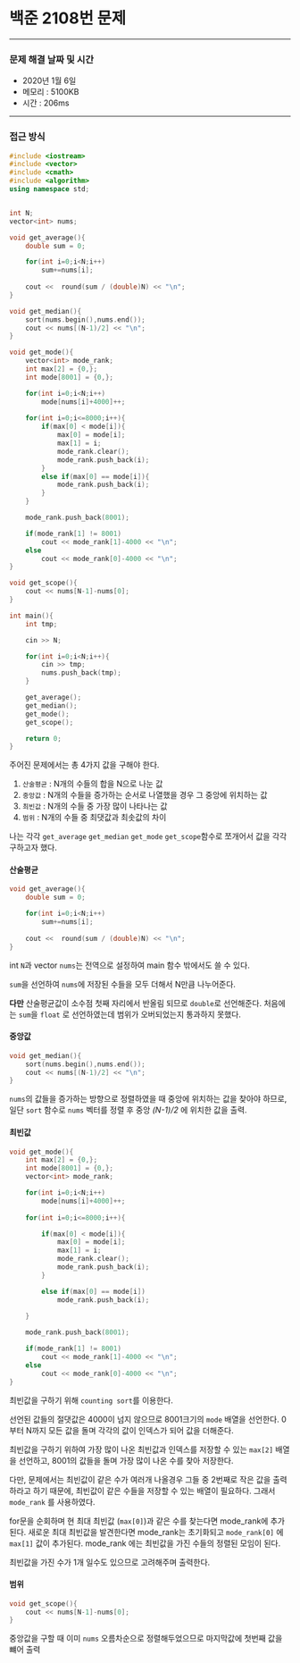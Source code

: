 
# 백준 2108번 문제

---
### 문제 해결 날짜 및 시간

- 2020년 1월 6일
- 메모리 : 5100KB
- 시간 : 206ms

---

### 접근 방식

```c++
#include <iostream>
#include <vector>
#include <cmath>
#include <algorithm>
using namespace std;


int N;
vector<int> nums;

void get_average(){
    double sum = 0;

    for(int i=0;i<N;i++)
        sum+=nums[i];
    
    cout <<  round(sum / (double)N) << "\n";
}

void get_median(){
    sort(nums.begin(),nums.end());
    cout << nums[(N-1)/2] << "\n";
}

void get_mode(){
    vector<int> mode_rank;
    int max[2] = {0,};
    int mode[8001] = {0,};

    for(int i=0;i<N;i++)
        mode[nums[i]+4000]++;
    
    for(int i=0;i<=8000;i++){
        if(max[0] < mode[i]){
            max[0] = mode[i];
            max[1] = i;
            mode_rank.clear();
            mode_rank.push_back(i);
        }
        else if(max[0] == mode[i]){
            mode_rank.push_back(i);
        }
    }

    mode_rank.push_back(8001);

    if(mode_rank[1] != 8001)
        cout << mode_rank[1]-4000 << "\n";
    else
        cout << mode_rank[0]-4000 << "\n";
}

void get_scope(){
    cout << nums[N-1]-nums[0];
}

int main(){
    int tmp;

    cin >> N;

    for(int i=0;i<N;i++){
        cin >> tmp;
        nums.push_back(tmp);
    }

    get_average();
    get_median();
    get_mode();
    get_scope();

    return 0;
}
```

주어진 문제에서는 총 4가지 값을 구해야 한다. 
1. `산술평균` : N개의 수들의 합을 N으로 나눈 값  
2. `중앙값` : N개의 수들을 증가하는 순서로 나열했을 경우 그 중앙에 위치하는 값  
3. `최빈값` : N개의 수들 중 가장 많이 나타나는 값  
4. `범위` : N개의 수들 중 최댓값과 최솟값의 차이    

나는 각각 `get_average` `get_median` `get_mode` `get_scope`함수로 쪼개어서 값을 각각 구하고자 했다.

#### 산술평균

```c++
void get_average(){
    double sum = 0;

    for(int i=0;i<N;i++)
        sum+=nums[i];
    
    cout <<  round(sum / (double)N) << "\n";
}
```
int `N`과 vector `nums`는 전역으로 설정하여 main 함수 밖에서도 쓸 수 있다.

`sum`을 선언하여 `nums`에 저장된 수들을 모두 더해서 N만큼 나누어준다.

**다만** 산술평균값이 소수점 첫째 자리에서 반올림 되므로 `double`로 선언해준다. 처음에는 `sum`을 `float` 로 선언하였는데 범위가 오버되었는지 통과하지 못했다.

#### 중앙값

```c++
void get_median(){
    sort(nums.begin(),nums.end());
    cout << nums[(N-1)/2] << "\n";
}
```
`nums`의 값들을 증가하는 방향으로 정렬하였을 때 중앙에 위치하는 값을 찾아야 하므로, 일단 `sort` 함수로 `nums` 벡터를 정렬 후 중앙 *(N-1)/2* 에 위치한 값을 출력.

#### 최빈값

```c++
void get_mode(){
    int max[2] = {0,};
    int mode[8001] = {0,};
    vector<int> mode_rank;

    for(int i=0;i<N;i++)
        mode[nums[i]+4000]++;
    
    for(int i=0;i<=8000;i++){

        if(max[0] < mode[i]){
            max[0] = mode[i];
            max[1] = i;
            mode_rank.clear();
            mode_rank.push_back(i);
        }

        else if(max[0] == mode[i])
            mode_rank.push_back(i);
        
    }

    mode_rank.push_back(8001);

    if(mode_rank[1] != 8001)
        cout << mode_rank[1]-4000 << "\n";
    else
        cout << mode_rank[0]-4000 << "\n";
}
```
최빈값을 구하기 위해 `counting sort`를 이용한다. 

선언된 값들의 절댓값은 4000이 넘지 않으므로 8001크기의 `mode` 배열을 선언한다. 0부터 N까지 모든 값을 돌며 각각의 값이 인덱스가 되어 값을 더해준다.

최빈값을 구하기 위하여 가장 많이 나온 최빈값과 인덱스를 저장할 수 있는 `max[2]` 배열을 선언하고, 8001의 값들을 돌며 가장 많이 나온 수를 찾아 저장한다.

다만, 문제에서는 최빈값이 같은 수가 여러개 나올경우 그들 중 2번째로 작은 값을 출력하라고 하기 때문에, 최빈값이 같은 수들을 저장할 수 있는 배열이 필요하다. 그래서 `mode_rank` 를 사용하였다. 

for문을 순회하며 현 최대 최빈값 (`max[0]`)과 같은 수를 찾는다면 mode_rank에 추가된다. 새로운 최대 최빈값을 발견한다면 mode_rank는 초기화되고 `mode_rank[0]` 에 `max[1]` 값이 추가된다. mode_rank 에는 최빈값을 가진 수들의 정렬된 모임이 된다.

최빈값을 가진 수가 1개 일수도 있으므로 고려해주며 출력한다.

#### 범위

```c++
void get_scope(){
    cout << nums[N-1]-nums[0];
}
```

중앙값을 구할 때 이미 `nums` 오름차순으로 정렬해두었으므로 마지막값에 첫번째 값을 뺴어 출력
